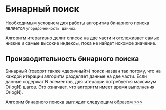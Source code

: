 # Бинарный поиск

Необходимым условием для работы алгоритма бинарного поиска является `упорядоченность данных`.

Алгоритм итеративно делит список на две части и отслеживает самые низкие и самые высокие индексы, пока не найдет искомое значение.

## Производительность бинарного поиска

Бинарный (говорят также «двоичный») поиск назван так потому, что на каждой итерации алгоритм разделяет данные на две части.
Если данные содержат N элементов, для итерации потребуется максимум O(logN) шагов. Это означает, что алгоритм имеет время выполнения O(logN).

Алгорим бинарного поиска выглядит следующим образом [>>>](binary_search.py)